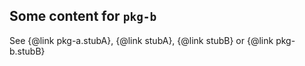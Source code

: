 ## Some content for `pkg-b`

See {@link pkg-a.stubA}, {@link stubA}, {@link stubB} or {@link pkg-b.stubB}